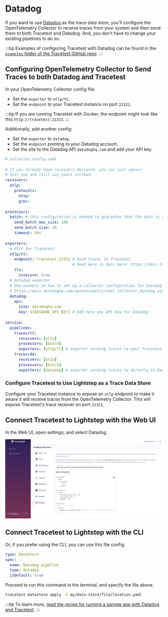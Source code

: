 # Datadog

If you want to use [Datadog](https://www.datadoghq.com/) as the trace data store, you'll configure the OpenTelemetry Collector to receive traces from your system and then send them to both Tracetest and Datadog. And, you don't have to change your existing pipelines to do so.

:::tip
Examples of configuring Tracetest with Datadog can be found in the [`examples` folder of the Tracetest GitHub repo](https://github.com/kubeshop/tracetest/tree/main/examples). 
:::

## Configuring OpenTelemetry Collector to Send Traces to both Datadog and Tracetest

In your OpenTelemetry Collector config file:

- Set the `exporter` to `otlp/tt`.
- Set the `endpoint` to your Tracetest instance on port `21321`.

:::tip
If you are running Tracetest with Docker, the endpoint might look like this `http://tracetest:21321`.
:::

Additionally, add another config:

- Set the `exporter` to `datadog`.
- Set the `endpoint` pointing to your Datadog account.
- Set the site to the Datadog API `datadoghq.com` and add your API key.

```yaml
# collector.config.yaml

# If you already have receivers declared, you can just ignore
# this one and still use yours instead.
receivers:
  otlp:
    protocols:
      http:
      grpc:

processors:
  batch: # this configuration is needed to guarantee that the data is sent correctly to Datadog
    send_batch_max_size: 100
    send_batch_size: 10
    timeout: 10s

exporters:
  # OTLP for Tracetest
  otlp/tt:
    endpoint: tracetest:21321 # Send traces to Tracetest.
                              # Read more in docs here: https://docs.tracetest.io/configuration/connecting-to-data-stores/opentelemetry-collector
    tls:
      insecure: true
  # Datadog exporter
  # One example on how to set up a collector configuration for Datadog can be seen here:
  # https://docs.datadoghq.com/opentelemetry/otel_collector_datadog_exporter/?tab=onahost
  datadog:
    api:
      site: datadoghq.com
      key: ${DATADOG_API_KEY} # Add here you API key for Datadog

service:
  pipelines:
    traces/tt:
      receivers: [otlp]
      processors: [batch]
      exporters: [otlp/tt] # exporter sending traces to your Tracetest instance
    traces/dd:
      receivers: [otlp]
      processors: [batch]
      exporters: [datadog] # exporter sending traces to directly to Datadog
```

### Configure Tracetest to Use Lightstep as a Trace Data Store

Configure your Tracetest instance to expose an `otlp` endpoint to make it aware it will receive traces from the OpenTelemetry Collector. This will expose Tracetest's trace receiver on port `21321`.

## Connect Tracetest to Lightstep with the Web UI

In the Web UI, open settings, and select Datadog.

![](../img/configure-datadog.png)

## Connect Tracetest to Lightstep with the CLI

Or, if you prefer using the CLI, you can use this file config.

```yaml
type: DataStore
spec:
  name: Datadog pipeline
  type: datadog
  isDefault: true
```

Proceed to run this command in the terminal, and specify the file above.

```bash
tracetest datastore apply -f my/data-store/file/location.yaml
```
:::tip
To learn more, [read the recipe for running a sample app with Datadog and Tracetest](../../examples-tutorials/recipes/running-tracetest-with-datadog.md).
:::
